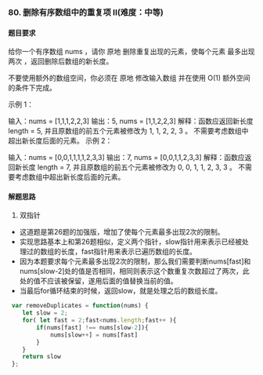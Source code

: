 ### 80. 删除有序数组中的重复项 II(难度：中等)

#### 题目要求

给你一个有序数组 nums ，请你 原地 删除重复出现的元素，使每个元素 最多出现两次 ，返回删除后数组的新长度。

不要使用额外的数组空间，你必须在 原地 修改输入数组 并在使用 O(1) 额外空间的条件下完成。

示例 1：

输入：nums = [1,1,1,2,2,3]
输出：5, nums = [1,1,2,2,3]
解释：函数应返回新长度 length = 5, 并且原数组的前五个元素被修改为 1, 1, 2, 2, 3 。 不需要考虑数组中超出新长度后面的元素。
示例 2：

输入：nums = [0,0,1,1,1,1,2,3,3]
输出：7, nums = [0,0,1,1,2,3,3]
解释：函数应返回新长度 length = 7, 并且原数组的前五个元素被修改为 0, 0, 1, 1, 2, 3, 3 。 不需要考虑数组中超出新长度后面的元素。

#### 解题思路
1. 双指针
- 这道题是第26题的加强版，增加了使每个元素最多出现2次的限制。
- 实现思路基本上和第26题相似，定义两个指针，slow指针用来表示已经被处理过的数组的长度，fast指针用来表示已遍历数组的长度。
- 因为本题要求每个元素最多出现2次的限制，那么我们需要判断nums[fast]和nums[slow-2]处的值是否相同，相同则表示这个数重复次数超过了两次，此处的值不应该被保留，遂用后面的值替换当前的值。
- 当最后for循环结束的时候，返回slow，就是处理之后的数组长度。
```JavaScript
 var removeDuplicates = function(nums) {
    let slow = 2;
    for( let fast = 2;fast<nums.length;fast++ ){
        if(nums[fast] !== nums[slow-2]){
            nums[slow++] = nums[fast]
        }
    }
    return slow
 };
```

